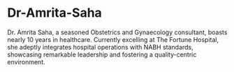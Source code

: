# Dr-Amrita-Saha
Dr. Amrita Saha, a seasoned Obstetrics and Gynaecology consultant, boasts nearly 10 years in healthcare. Currently excelling at The Fortune Hospital, she adeptly integrates hospital operations with NABH standards, showcasing remarkable leadership and fostering a quality-centric environment.
